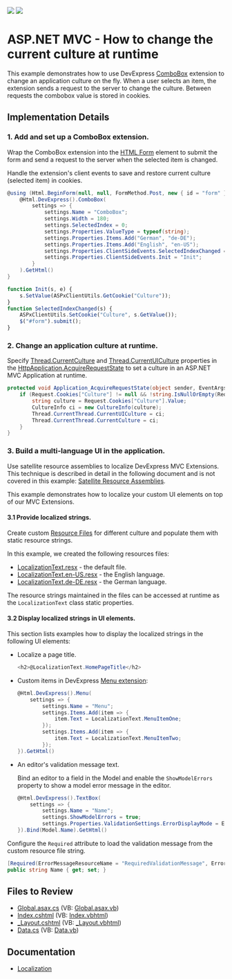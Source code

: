<!-- default badges list -->
[![](https://img.shields.io/badge/Open_in_DevExpress_Support_Center-FF7200?style=flat-square&logo=DevExpress&logoColor=white)](https://supportcenter.devexpress.com/ticket/details/T108173)
[![](https://img.shields.io/badge/📖_How_to_use_DevExpress_Examples-e9f6fc?style=flat-square)](https://docs.devexpress.com/GeneralInformation/403183)
<!-- default badges end -->

# ASP.NET MVC - How to change the current culture at runtime

This example demonstrates how to use DevExpress [ComboBox](https://docs.devexpress.com/AspNetMvc/8984/components/data-editors-extensions/combobox) extension to change an application culture on the fly. When a user selects an item, the extension sends a request to the server to change the culture.  Between requests the combobox value is stored in cookies.

## Implementation Details

### 1. Add and set up a ComboBox extension.

Wrap the ComboBox extension into the [HTML Form](https://www.w3schools.com/html/html_forms.asp) element to submit the form and send a request to the server when the selected item is changed. 

Handle the extension's client events to save and restore current culture (selected item) in cookies.

```cs  
@using (Html.BeginForm(null, null, FormMethod.Post, new { id = "form" })) {  
    @Html.DevExpress().ComboBox(  
        settings => {  
            settings.Name = "ComboBox";  
            settings.Width = 180;  
            settings.SelectedIndex = 0;  
            settings.Properties.ValueType = typeof(string);  
            settings.Properties.Items.Add("German", "de-DE");  
            settings.Properties.Items.Add("English", "en-US");  
            settings.Properties.ClientSideEvents.SelectedIndexChanged = "SelectedIndexChanged";  
            settings.Properties.ClientSideEvents.Init = "Init";  
        }  
    ).GetHtml()  
}  
```  

```js
function Init(s, e) {
    s.SetValue(ASPxClientUtils.GetCookie("Culture"));
}
function SelectedIndexChanged(s) {
    ASPxClientUtils.SetCookie("Culture", s.GetValue());
    $("#form").submit();
}
```

### 2. Change an application culture at runtime.

Specify [Thread.CurrentCulture](https://learn.microsoft.com/en-us/dotnet/api/system.threading.thread.currentculture) and [Thread.CurrentUICulture](https://learn.microsoft.com/en-us/dotnet/api/system.threading.thread.currentuiculture) properties in the [HttpApplication.AcquireRequestState](https://learn.microsoft.com/en-us/dotnet/api/system.web.httpapplication.acquirerequeststate) to set a culture in an ASP.NET MVC Application at runtime.

```cs  
protected void Application_AcquireRequestState(object sender, EventArgs e) {  
    if (Request.Cookies["Culture"] != null && !string.IsNullOrEmpty(Request.Cookies["Culture"].Value)) {  
        string culture = Request.Cookies["Culture"].Value;  
        CultureInfo ci = new CultureInfo(culture);  
        Thread.CurrentThread.CurrentUICulture = ci;  
        Thread.CurrentThread.CurrentCulture = ci;  
    }  
}  
```  

### 3. Build a multi-language UI in the application.

Use satellite resource assemblies to localize DevExpress MVC Extensions. This technique is described in detail in the following document and is not covered in this example: [Satellite Resource Assemblies](https://docs.devexpress.com/AspNet/12050/common-concepts/localization/satellite-resource-assemblies).

This example demonstrates how to localize your custom UI elements on top of our MVC Extensions.

#### 3.1 Provide localized strings.

Create custom [Resource Files](https://learn.microsoft.com/en-us/previous-versions/windows/silverlight/dotnet-windows-silverlight/cc296240(v=vs.95)) for different culture and populate them with static resource strings. 

In this example, we created the following resources files:

* [LocalizationText.resx](./CS/Localization/Content/LocalizationText.resx) - the default file.
* [LocalizationText.en-US.resx](./CS/Localization/Content/LocalizationText.en-US.resx) - the English language.
* [LocalizationText.de-DE.resx](./CS/Localization/Content/LocalizationText.de-DE.resx) - the German language.

The resource strings maintained in the files can be accessed at runtime as the `LocalizationText` class static properties.

#### 3.2 Display localized strings in UI elements.

This section lists examples how to display the localized strings in the following UI elements:

* Localize a page title.

    ```cs  
    <h2>@LocalizationText.HomePageTitle</h2>  
    ```  

* Custom items in DevExpress [Menu extension](https://docs.devexpress.com/AspNetMvc/8968/components/site-navigation-and-layout/menu):  
  
    ```cs  
    @Html.DevExpress().Menu(  
        settings => {  
            settings.Name = "Menu";  
            settings.Items.Add(item => {  
                item.Text = LocalizationText.MenuItemOne;  
            });  
            settings.Items.Add(item => {  
                item.Text = LocalizationText.MenuItemTwo;  
            });  
    }).GetHtml()  
    ```  

* An editor's validation message text.

    Bind an editor to a field in the Model and enable the `ShowModelErrors` property to show a model error message in the editor.

    ```cs  
    @Html.DevExpress().TextBox(  
        settings => {  
            settings.Name = "Name";  
            settings.ShowModelErrors = true;  
            settings.Properties.ValidationSettings.ErrorDisplayMode = ErrorDisplayMode.ImageWithText;  
    }).Bind(Model.Name).GetHtml()  
    ```  

Configure the `Required` attribute to load the validation message from the custom resource file string. 

```cs
[Required(ErrorMessageResourceName = "RequiredValidationMessage", ErrorMessageResourceType = typeof(LocalizationText))]
public string Name { get; set; }
```

## Files to Review

* [Global.asax.cs](./CS/Localization/Global.asax.cs) (VB: [Global.asax.vb](./VB/Localization/Global.asax.vb))
* [Index.cshtml](./CS/Localization/Views/Home/Index.cshtml) (VB: [Index.vbhtml](./VB/Localization/Views/Home/Index.vbhtml))
* [_Layout.cshtml](./CS/Localization/Views/Shared/_Layout.cshtml) (VB: [_Layout.vbhtml](./VB/Localization/Views/Shared/_Layout.vbhtml))
* [Data.cs](./CS/Localization/Models/Data.cs) (VB: [Data.vb](./VB/Localization/Models/Data.vb))

## Documentation

* [Localization](https://docs.devexpress.com/AspNetMvc/402209/common-features/localization)
